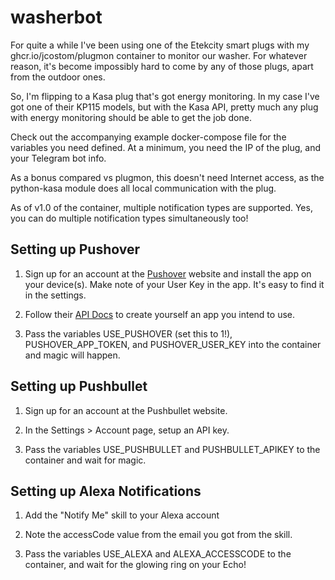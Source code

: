 # washerbot

For quite a while I've been using one of the Etekcity smart plugs with my ghcr.io/jcostom/plugmon container to monitor our washer. For whatever reason, it's become impossibly hard to come by any of those plugs, apart from the outdoor ones.

So, I'm flipping to a Kasa plug that's got energy monitoring. In my case I've got one of their KP115 models, but with the Kasa API, pretty much any plug with energy monitoring should be able to get the job done.

Check out the accompanying example docker-compose file for the variables you need defined. At a minimum, you need the IP of the plug, and your Telegram bot info.

As a bonus compared vs plugmon, this doesn't need Internet access, as the python-kasa module does all local communication with the plug.

As of v1.0 of the container, multiple notification types are supported. Yes, you can do multiple notification types simultaneously too!

## Setting up Pushover

1. Sign up for an account at the [Pushover](https://pushover.net/) website and install the app on your device(s). Make note of your User Key in the app. It's easy to find it in the settings.

2. Follow their [API Docs](https://pushover.net/api) to create yourself an app you intend to use.

3. Pass the variables USE_PUSHOVER (set this to 1!), PUSHOVER_APP_TOKEN, and PUSHOVER_USER_KEY into the container and magic will happen.

## Setting up Pushbullet

1. Sign up for an account at the Pushbullet website.

2. In the Settings > Account page, setup an API key.

3. Pass the variables USE_PUSHBULLET and PUSHBULLET_APIKEY to the container and wait for magic.

## Setting up Alexa Notifications

1. Add the "Notify Me" skill to your Alexa account

2. Note the accessCode value from the email you got from the skill.

3. Pass the variables USE_ALEXA and ALEXA_ACCESSCODE to the container, and wait for the glowing ring on your Echo!
